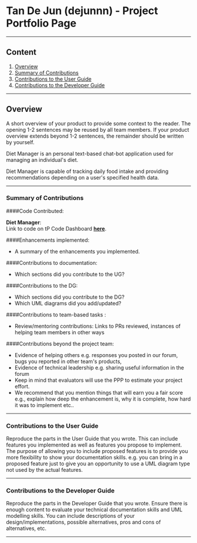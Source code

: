 # Tan De Jun (dejunnn) - Project Portfolio Page

---

## Content
1. [Overview](#overview)
2. [Summary of Contributions](#summary-of-contributions)
3. [Contributions to the User Guide](#contributions-to-the-user-guide)
4. [Contributions to the Developer Guide](#contributions-to-the-developer-guide)

---

## Overview

A short overview of your product to provide some context to the reader. 
The opening 1-2 sentences may be reused by all team members. 
If your product overview extends beyond 1-2 sentences, the remainder should be written by yourself.

Diet Manager is an personal text-based chat-bot application used for managing an individual's diet.

Diet Manager is capable of tracking daily food intake and providing recommendations depending on a user's specified
health data.

---

### Summary of Contributions

####Code Contributed:

**__Diet Manager__**:<br>
Link to code on tP Code Dashboard 
[**__here__**](https://nus-cs2113-ay1920s2.github.io/tp-dashboard/#breakdown=true&search=dejunnn).

####Enhancements implemented:

* A summary of the enhancements you implemented.

####Contributions to documentation: 

* Which sections did you contribute to the UG?

####Contributions to the DG: 

* Which sections did you contribute to the DG? 
* Which UML diagrams did you add/updated?

####Contributions to team-based tasks :

* Review/mentoring contributions: Links to PRs reviewed, instances of helping team members in other ways

####Contributions beyond the project team:

* Evidence of helping others e.g. responses you posted in our forum, bugs you reported in other team's products,
* Evidence of technical leadership e.g. sharing useful information in the forum
* Keep in mind that evaluators will use the PPP to estimate your project effort. 
* We recommend that you mention things that will earn you a fair score e.g., explain how deep the enhancement is, 
why it is complete, how hard it was to implement etc..

---

### Contributions to the User Guide

Reproduce the parts in the User Guide that you wrote. 
This can include features you implemented as well as features you propose to implement.
The purpose of allowing you to include proposed features is to 
provide you more flexibility to show your documentation skills. 
e.g. you can bring in a proposed feature just to give you an opportunity 
to use a UML diagram type not used by the actual features.

---

### Contributions to the Developer Guide

Reproduce the parts in the Developer Guide that you wrote. 
Ensure there is enough content to evaluate your technical documentation skills and UML modelling skills. 
You can include descriptions of your design/implementations, possible alternatives, pros and cons of alternatives, etc.

---
